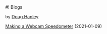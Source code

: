 #! Blogs

by [Doug Hanley](/)

[Making a Webcam Speedometer](?src=speedcam/speedcam.md) (2021-01-09)
